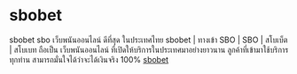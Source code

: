# sbobet
sbobet sbo เว็บพนันออนไลน์ ดีที่สุด ในประเทศไทย
sbobet | ทางเข้า SBO  | SBO | สโบเบ็ต | สโบเบท ถือเป็น เว็บพนันออนไลน์ ที่เปิดให้บริการในประเทศมาอย่างยาวนาน ลูกค้าที่เข้ามาใช้บริการทุกท่าน สามารถมั่นใจได้ว่าจะได้เงินจริง 100% <a href="https://www.sbo-24hr.com/" target="_blank" rel="noreferrer noopener">sbobet</a>
 
